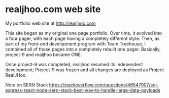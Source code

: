# realjhoo.com web site

My portfolio web site at http://realjhoo.com

This site began as my original one page portfolio. Over time, it evolved into a four pager, with each page having a completely different style. Then, as part of my front-end development program with Team Treehouse, I combined all of those pages into a completely rebuilt one pager. Basically, project-9 and realjhoo became ONE.

Once project-9 was completed, realjhoo resumed its independent development; Project-9 was frozen and all changes are deployed as Project RealJHoo.

Note on SERN Stack
https://stackoverflow.com/questions/46547907/sql-express-react-node-sern-stack-best-way-to-handle-large-data-payloads
